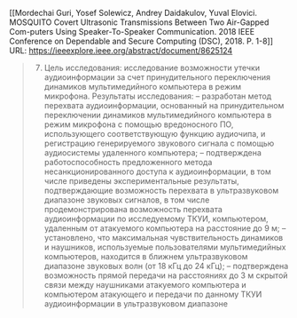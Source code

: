 [[Mordechai Guri, Yosef Solewicz, Andrey Daidakulov, Yuval Elovici. MOSQUITO Covert Ultrasonic Transmissions Between Two Air-Gapped Com-puters Using Speaker-To-Speaker Communication. 2018 IEEE Conference on Dependable and Secure Computing (DSC), 2018. Р. 1-8]]
URL: https://ieeexplore.ieee.org/abstract/document/8625124


>7. Цель исследования: 
>исследование возможности утечки аудиоинформации за счет принудительного переключения динамиков мультимедийного компьютера в режим микрофона. 
>Результаты исследования: 
>– разработан метод перехвата аудиоинформации, основанный на принудительном переключении динамиков мультимедийного компьютера в режим микрофона с помощью вредоносного ПО, использующего соответствующую функцию аудиочипа, и регистрацию генерируемого звукового сигнала с помощью аудиосистемы удаленного компьютера; 
>– подтверждена работоспособность предложенного метода несанкционированного доступа к аудиоинформации, в том числе приведены экспериментальные результаты, подтверждающие возможность перехвата в ультразвуковом диапазоне звуковых сигналов, в том числе продемонстрирована возможность перехвата аудиоинформации по исследуемому ТКУИ, компьютером, удаленным от атакуемого компьютера на расстояние до 9 м; 
>– установлено, что максимальная чувствительность динамиков и наушников, используемые пользователями мультимедийных компьютеров, находится в ближнем ультразвуковом диапазоне звуковых волн (от 18 кГц до 24 кГц); 
>– подтверждена возможность прямой передачи на расстояниях до 3 м скрытой связи между наушниками атакуемого компьютера и компьютером атакующего и передачи по данному ТКУИ аудиоинформации в ультразвуковом диапазоне